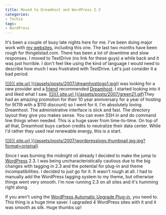 ```yaml
---
title: Moved to Dreamhost and WordPress 2.3
categories:
- Techie
tags:
- WordPress
---
```


It's been a couple of busy late nights here for me. I've been doing major work with [my websites](http://thingelstad.com/s/websites/img), including this one.
The last two months have been rough for thingelstad.com. There has been a lot of downtime and slow responses. I moved to TextDrive (no link for these guys) a while back and it was just horrible. I don't feel like using the kind of language I would need to describe how much I was frustrated with TextDrive. Let's just consider it a bad period.

[![]({{ site.url }}/assets/posts/2007/dreamhostlogo1.jpg)](http://www.dreamhost.com/)I was looking for a new provider and a [friend](http://www.raanan.com/) recommended [Dreamhost](http://www.dreamhost.com/). I started looking into it and liked what I saw. [![]({{ site.url }}/assets/posts/2007/green21.gif)](http://www.dreamhost.com/green.cgi)They had an amazing promotion for their 10 year anniversary for a year of hosting for $9 ($119 with a $110 discount) so I went for it. I'm absolutely loving Dreamhost. The administrative interface is slick and fast. The directory layout they give you makes sense. You can even SSH in and do command line things when needed. This is a huge saver from time-to-time. On top of all that, Dreamhost buys carbon credits to neutralize their data center. While I'd rather they used real renewable energy, this is a start.

[![]({{ site.url }}/assets/posts/2007/wordpresslogo.thumbnail.jpg.jpg?format=original)](http://wordpress.org/)

Since I was burning the midnight oil already I decided to make the jump to [WordPress](http://wordpress.org/) 2.3. I was being uncharacteristically cautious due to the big changes with tagging in 2.3 and the potential for plug-in and theme incompatibilities. I decided to just go for it. It wasn't rough at all. I had to manually add the WordPress tagging system to my theme, but otherwise things went very smooth. I'm now running 2.3 on all sites and it's humming right along.

If you aren't using the [WordPress Automatic Upgrade Plug-in](http://techie-buzz.com/wordpress-plugins/wordpress-automatic-upgrade-plugin.html), you need to. This thing is a huge time saver. I upgraded 4 WordPress sites with it and it was smooth as silk. Huge thumbs up!
